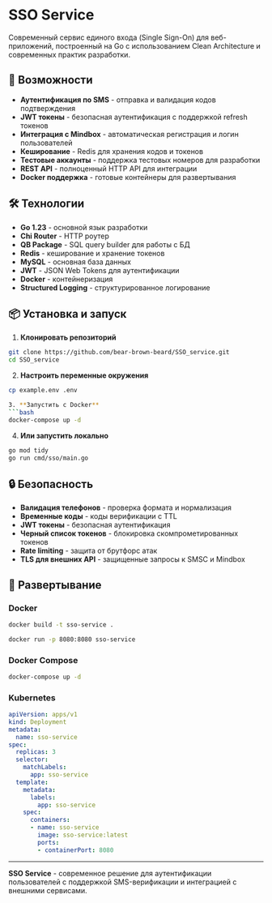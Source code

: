# SSO Service

Современный сервис единого входа (Single Sign-On) для веб-приложений, построенный на Go с использованием Clean Architecture и современных практик разработки.

## 🚀 Возможности

- **Аутентификация по SMS** - отправка и валидация кодов подтверждения
- **JWT токены** - безопасная аутентификация с поддержкой refresh токенов
- **Интеграция с Mindbox** - автоматическая регистрация и логин пользователей
- **Кеширование** - Redis для хранения кодов и токенов
- **Тестовые аккаунты** - поддержка тестовых номеров для разработки
- **REST API** - полноценный HTTP API для интеграции
- **Docker поддержка** - готовые контейнеры для развертывания

## 🛠️ Технологии

- **Go 1.23** - основной язык разработки
- **Chi Router** - HTTP роутер
- **QB Package** - SQL query builder для работы с БД
- **Redis** - кеширование и хранение токенов
- **MySQL** - основная база данных
- **JWT** - JSON Web Tokens для аутентификации
- **Docker** - контейнеризация
- **Structured Logging** - структурированное логирование

## 📦 Установка и запуск

1. **Клонировать репозиторий**
```bash
git clone https://github.com/bear-brown-beard/SSO_service.git
cd SSO_service
```

2. **Настроить переменные окружения**
```bash
cp example.env .env

3. **Запустить с Docker**
```bash
docker-compose up -d
```

4. **Или запустить локально**
```bash
go mod tidy
go run cmd/sso/main.go
```

## 🔒 Безопасность

- **Валидация телефонов** - проверка формата и нормализация
- **Временные коды** - коды верификации с TTL
- **JWT токены** - безопасная аутентификация
- **Черный список токенов** - блокировка скомпрометированных токенов
- **Rate limiting** - защита от брутфорс атак
- **TLS для внешних API** - защищенные запросы к SMSC и Mindbox

## 🚀 Развертывание

### Docker
```bash
docker build -t sso-service .

docker run -p 8080:8080 sso-service
```

### Docker Compose
```bash
docker-compose up -d
```

### Kubernetes
```yaml
apiVersion: apps/v1
kind: Deployment
metadata:
  name: sso-service
spec:
  replicas: 3
  selector:
    matchLabels:
      app: sso-service
  template:
    metadata:
      labels:
        app: sso-service
    spec:
      containers:
      - name: sso-service
        image: sso-service:latest
        ports:
        - containerPort: 8080
```

---

**SSO Service** - современное решение для аутентификации пользователей с поддержкой SMS-верификации и интеграцией с внешними сервисами. 